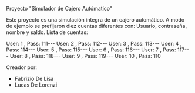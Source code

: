 Proyecto "Simulador de Cajero Autómatico"

Este proyecto es una simulación íntegra de un cajero automático.
A modo de ejemplo se prefijaron diez cuentas diferentes con: Usuario, contraseña, nombre y saldo.
Lista de cuentas:

User: 1  ,    Pass: 111---
User: 2  ,    Pass: 112---
User: 3  ,    Pass: 113---
User: 4  ,    Pass: 114---
User: 5  ,    Pass: 115---
User: 6  ,    Pass: 116---
User: 7  ,    Pass: 117---
User: 8  ,    Pass: 118---
User: 9  ,    Pass: 119---
User: 10 ,    Pass: 110

Creador por: 
- Fabrizio De Lisa
- Lucas De Lorenzi

